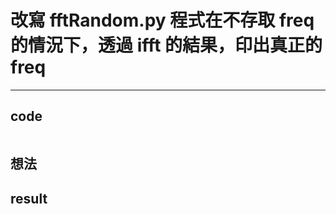# 改寫 fftRandom.py 程式在不存取 freq 的情況下，透過 ifft 的結果，印出真正的 freq
***

## code
```
```

## 想法

## result
```
```